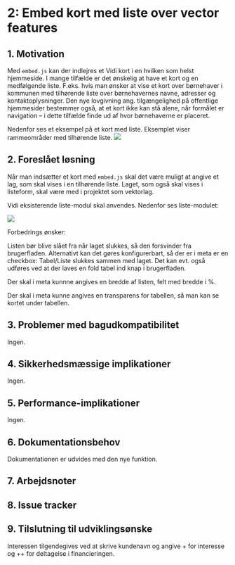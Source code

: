 # 2: Embed kort med liste over vector features

## 1. Motivation
Med `embed.js` kan der indlejres et Vidi kort i en hvilken som helst hjemmeside. I mange tilfælde er det ønskelig at have et kort og en medfølgende liste. F.eks. hvis man ønsker at vise et kort over børnehaver i kommunen med tilhørende liste over børnehavernes navne, adresser og kontaktoplysninger. Den nye lovgivning ang. tilgængelighed på offentlige hjemmesider bestemmer også, at et kort ikke kan stå alene, når formålet er navigation – i dette tilfælde finde ud af hvor børnehaverne er placeret.

Nedenfor ses et eksempel på et kort med liste. Eksemplet viser rammeområder med tilhørende liste.
![](https://d3dehtdmp2rwcw.cloudfront.net/ms_269878/5Q5j0VZAuTgzgWMSPWbt4FI2C9jE5n/Glostrup%2B%2BRammer%2Bfor%2Blokalplanl%25C3%25A6gningen%2B2020-06-10%2B12-54-43.png?Expires=1591786800&Signature=Skm5I553TQAyD4VClPZ7KVV5RMHi80m2cza9e7cOHViJcSxKITxoIF-ZBD9jpiSzLulAHYZS3p70Cappu8FP8pqBnFRvm6t9~5JU2~OopC1VmMEPjOtOW3ibPhFBDq5cmStnJxH3Ezbzm7hjufWWIUfTPbuenl5VCK~T~jXw~kTDHBeY~X9JDMOmdLs8uVNLzUkjmfpq8Q19R8rrBUCSFhxLrMUo2YgX7K-1EMaDoC2n114rdwvh7T7rVxlQje69TLj-hes2o95QGr8ipxMUzIMjsL4sYfzwkocOEX0ELPkNhHnNEiN-I4fpQ3zZu380iof5kAq7-DQc0bFjwYwrCA__&Key-Pair-Id=APKAJBCGYQYURKHBGCOA)

## 2. Foreslået løsning
Når man indsætter et kort med `embed.js` skal det være muligt at angive et lag, som skal vises i en tilhørende liste. Laget, som også skal vises i listeform, skal være med i projektet som vektorlag. 

Vidi eksisterende liste-modul skal anvendes. Nedenfor ses liste-modulet:

![](https://d3dehtdmp2rwcw.cloudfront.net/ms_269878/xNQcVdgIDn3olPO2Dr9IlqCZ1qLPf3/MapCentia%2BVidi%2B2020-06-10%2B21-25-58.png?Expires=1591817400&Signature=E9FEWIKh9v7mZ-Wwr1erfEHWQltpAHD2Ic7zqpeZCnYaAOhMe31mT9LyC35YJqHGCbgN2YuHQOPXOC4GE6qLizjcOoXBOrzvigv9Wl~eEXptE5Zs90tIX80AvJ-MYVK0-cDMyNsxbyk9ELYrD92wJutn4~ESh8nCtihsDWabVZ2JiW4CojGMk4pYKMWvRufpL0v8VJwy7Geu3KJIckfeD-F4a3PwyrnzPix73Wa1X5JfgMk8dCbVUwRvdBPFUqPdkBLSj0qwDTTSpr-c4sZgiz5bDLMDB9QIGWk4W0wkIcUL7zmm0yG~9HvD15a4C0h-bvvNKE6owEqCCXUSb3y5cQ__&Key-Pair-Id=APKAJBCGYQYURKHBGCOA)

Forbedrings ønsker:

Listen bør blive slået fra når laget slukkes, så den forsvinder fra brugerfladen. Alternativt kan det gøres konfigurerbart, så der er i meta er en checkbox: Tabel/Liste slukkes sammen med laget. Det kan evt. også udføres ved at der laves en fold tabel ind knap i brugerfladen.

Der skal i meta kunnne angives en bredde af listen, felt med bredde i %.

Der skal i meta kunne angives en transparens for tabellen, så man kan se kortet under tabellen.

## 3. Problemer med bagudkompatibilitet
Ingen.

## 4. Sikkerhedsmæssige implikationer
Ingen.

## 5. Performance-implikationer
Ingen.

## 6. Dokumentationsbehov
Dokumentationen er udvides med den nye funktion.

## 7. Arbejdsnoter

## 8. Issue tracker

## 9. Tilslutning til udviklingsønske
Interessen tilgendegives ved at skrive kundenavn og angive + for interesse og ++ for deltagelse i financieringen.

